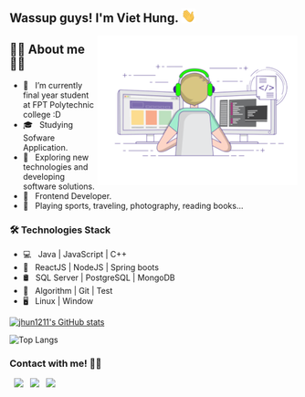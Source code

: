 ## Wassup guys! I'm Viet Hung. <img src="hi.gif" width="25">

<img align="right" alt="GIF" src="developer.gif" width="350"/>

## 🕴🏼 About me 🕴🏼 
- 🤡 &nbsp; I’m currently final year student at FPT Polytechnic college :D
- 🎓 &nbsp; Studying Sofware Application.
- 🤔 &nbsp; Exploring new technologies and developing software solutions.
- 💼 &nbsp; Frontend Developer.
- 🤩 &nbsp; Playing sports, traveling, photography, reading books... 


### 🛠 Technologies Stack

- 💻 &nbsp; Java | JavaScript | C++ 
- 🦾 &nbsp; ReactJS | NodeJS | Spring boots
- 🛢 &nbsp; SQL Server | PostgreSQL | MongoDB
- 🔧 &nbsp; Algorithm | Git | Test
- 🖥 &nbsp; Linux | Window
 
[![jhun1211's GitHub stats](https://github-readme-stats.vercel.app/api?username=jhun1211)](https://github.com/jhun1211)

 
![Top Langs](https://github-readme-stats.vercel.app/api/top-langs/?username=jhun1211&layout=compact&theme=default&exclude_repo:New-Spatial-Mapping)



### Contact with me! 🤝🏻

<p>
</a>  &nbsp; <a href="https://facebook.com/15ground" target="_blank" rel="noopener noreferrer"><img src="https://img.icons8.com/plasticine/100/000000/facebook.png" width="50" /></a>  
&nbsp; <a href="mailto:lvhungdeveloper@gmail.com" target="_blank" rel="noopener noreferrer"><img src="https://img.icons8.com/plasticine/100/000000/gmail.png"  width="50" /></a>
&nbsp; <a href="https://instagram.com/ground.15" target="_blank" rel="noopener noreferrer"><img src="https://img.icons8.com/plasticine/100/000000/instagram.png"  width="50" /></a>
</p>
